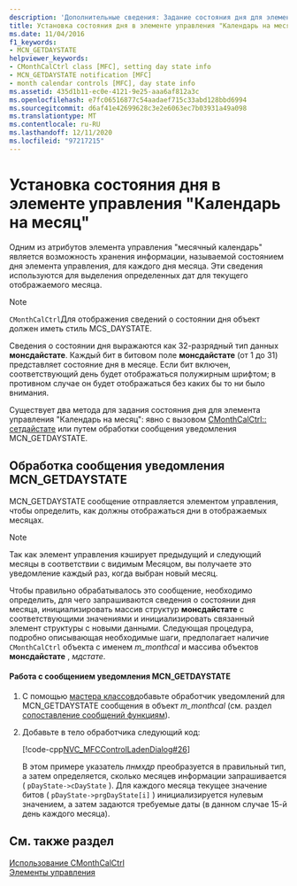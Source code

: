 ```yaml
---
description: 'Дополнительные сведения: Задание состояния дня для элемента управления "Календарь на месяц"'
title: Установка состояния дня в элементе управления "Календарь на месяц"
ms.date: 11/04/2016
f1_keywords:
- MCN_GETDAYSTATE
helpviewer_keywords:
- CMonthCalCtrl class [MFC], setting day state info
- MCN_GETDAYSTATE notification [MFC]
- month calendar controls [MFC], day state info
ms.assetid: 435d1b11-ec0e-4121-9e25-aaa6af812a3c
ms.openlocfilehash: e7fc06516877c54aadaef715c33abd128bbd6994
ms.sourcegitcommit: d6af41e42699628c3e2e6063ec7b03931a49a098
ms.translationtype: MT
ms.contentlocale: ru-RU
ms.lasthandoff: 12/11/2020
ms.locfileid: "97217215"
---
```

# <a name="setting-the-day-state-of-a-month-calendar-control"></a>Установка состояния дня в элементе управления "Календарь на месяц"

Одним из атрибутов элемента управления "месячный календарь" является возможность хранения информации, называемой состоянием дня элемента управления, для каждого дня месяца. Эти сведения используются для выделения определенных дат для текущего отображаемого месяца.

> [!NOTE]
> `CMonthCalCtrl`Для отображения сведений о состоянии дня объект должен иметь стиль MCS_DAYSTATE.

Сведения о состоянии дня выражаются как 32-разрядный тип данных **монсдайстате**. Каждый бит в битовом поле **монсдайстате** (от 1 до 31) представляет состояние дня в месяце. Если бит включен, соответствующий день будет отображаться полужирным шрифтом; в противном случае он будет отображаться без каких бы то ни было внимания.

Существует два метода для задания состояния дня для элемента управления "Календарь на месяц": явно с вызовом [CMonthCalCtrl:: сетдайстате](../mfc/reference/cmonthcalctrl-class.md#setdaystate) или путем обработки сообщения уведомления MCN_GETDAYSTATE.

## <a name="handling-the-mcn_getdaystate-notification-message"></a>Обработка сообщения уведомления MCN_GETDAYSTATE

MCN_GETDAYSTATE сообщение отправляется элементом управления, чтобы определить, как должны отображаться дни в отображаемых месяцах.

> [!NOTE]
> Так как элемент управления кэширует предыдущий и следующий месяцы в соответствии с видимым Месяцом, вы получаете это уведомление каждый раз, когда выбран новый месяц.

Чтобы правильно обрабатывалось это сообщение, необходимо определить, для чего запрашиваются сведения о состоянии дня месяца, инициализировать массив структур **монсдайстате** с соответствующими значениями и инициализировать связанный элемент структуры с новыми данными. Следующая процедура, подробно описывающая необходимые шаги, предполагает наличие `CMonthCalCtrl` объекта с именем *m_monthcal* и массива объектов **монсдайстате** , *мдстате*.

#### <a name="to-handle-the-mcn_getdaystate-notification-message"></a>Работа с сообщением уведомления MCN_GETDAYSTATE

1. С помощью [мастера классов](reference/mfc-class-wizard.md)добавьте обработчик уведомлений для MCN_GETDAYSTATE сообщения в объект *m_monthcal* (см. раздел [сопоставление сообщений функциям](../mfc/reference/mapping-messages-to-functions.md)).

1. Добавьте в тело обработчика следующий код:

   [!code-cpp[NVC_MFCControlLadenDialog#26](../mfc/codesnippet/cpp/setting-the-day-state-of-a-month-calendar-control_1.cpp)]

   В этом примере указатель *пнмхдр* преобразуется в правильный тип, а затем определяется, сколько месяцев информации запрашивается ( `pDayState->cDayState` ). Для каждого месяца текущее значение битов ( `pDayState->prgDayState[i]` ) инициализируется нулевым значением, а затем задаются требуемые даты (в данном случае 15-й день каждого месяца).

## <a name="see-also"></a>См. также раздел

[Использование CMonthCalCtrl](../mfc/using-cmonthcalctrl.md)<br/>
[Элементы управления](../mfc/controls-mfc.md)

